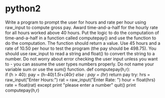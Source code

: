 # python2
 Write a program to prompt the user for hours and rate per hour using raw_input to compute gross pay. Award time-and-a-half for the hourly rate for all hours worked above 40 hours. Put the logic to do the computation of time-and-a-half in a function called computepay() and use the function to do the computation. The function should return a value. Use 45 hours and a rate of 10.50 per hour to test the program (the pay should be 498.75). You should use raw_input to read a string and float() to convert the string to a number. Do not worry about error checking the user input unless you want to - you can assume the user types numbers properly. Do not name your variable sum or use the sum() function.
def computepay(h,r):   
    if (h > 40):
        pay = (h-40)*1.5*r+(40*r)
  	else :
    	pay = (h*r)
     return pay
try:
    hrs = raw_input("Enter Hours:")
	rat = raw_input("Enter Rate:  ")
	hour = float(hrs)
	rate = float(rat)
except
	print "please enter a number"
    quit()
print computepay(h,r)

